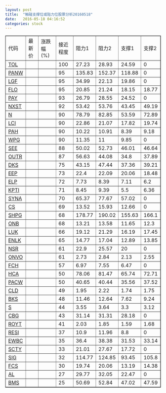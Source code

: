 ```yaml
---
layout: post
title:  "触碰支撑位或阻力位股票分析20160518"
date:   2016-05-18 04:16:52
categories: stock
---
```

<script type="text/javascript">
var stockList = []
stockList.push('gb_tol');
stockList.push('gb_panw');
stockList.push('gb_lgf');
stockList.push('gb_flo');
stockList.push('gb_pay');
stockList.push('gb_nxst');
stockList.push('gb_n');
stockList.push('gb_lci');
stockList.push('gb_pah');
stockList.push('gb_wpg');
stockList.push('gb_see');
stockList.push('gb_outr');
stockList.push('gb_dks');
stockList.push('gb_eep');
stockList.push('gb_elp');
stockList.push('gb_kpti');
stockList.push('gb_syna');
stockList.push('gb_cs');
stockList.push('gb_shpg');
stockList.push('gb_onb');
stockList.push('gb_luk');
stockList.push('gb_enlk');
stockList.push('gb_nsr');
stockList.push('gb_onvo');
stockList.push('gb_fch');
stockList.push('gb_hca');
stockList.push('gb_pacw');
stockList.push('gb_cld');
stockList.push('gb_bks');
stockList.push('gb_s');
stockList.push('gb_cbg');
stockList.push('gb_royt');
stockList.push('gb_resi');
stockList.push('gb_ewbc');
stockList.push('gb_scty');
stockList.push('gb_sig');
stockList.push('gb_fcs');
stockList.push('gb_al');
stockList.push('gb_bms');
</script>
<table border="1">
 <tr>
 <td>代码</td>
 <td>最新价</td>
 <td>涨跌幅(%)</td>
 <td>接近程度</td>
 <td>阻力1</td>
 <td>阻力2</td>
 <td>支撑1</td>
 <td>支撑2</td>
</tr>
  <tr id="tol" class="red">
  <td><a href="http://stock.finance.sina.com.cn/usstock/quotes/TOL.html" target="_blank">TOL</a></td><td></td><td></td><td>100</td><td>27.23</td><td>28.93</td><td>24.59</td><td>0</td></tr>
  <tr id="panw" class="red">
  <td><a href="http://stock.finance.sina.com.cn/usstock/quotes/PANW.html" target="_blank">PANW</a></td><td></td><td></td><td>95</td><td>135.83</td><td>152.37</td><td>118.88</td><td>0</td></tr>
  <tr id="lgf" class="green">
  <td><a href="http://stock.finance.sina.com.cn/usstock/quotes/LGF.html" target="_blank">LGF</a></td><td></td><td></td><td>95</td><td>34.99</td><td>22.13</td><td>19.86</td><td>0</td></tr>
  <tr id="flo" class="green">
  <td><a href="http://stock.finance.sina.com.cn/usstock/quotes/FLO.html" target="_blank">FLO</a></td><td></td><td></td><td>95</td><td>20.85</td><td>21.24</td><td>18.15</td><td>18.77</td></tr>
  <tr id="pay" class="red">
  <td><a href="http://stock.finance.sina.com.cn/usstock/quotes/PAY.html" target="_blank">PAY</a></td><td></td><td></td><td>93</td><td>26.79</td><td>28.55</td><td>24.52</td><td>0</td></tr>
  <tr id="nxst" class="green">
  <td><a href="http://stock.finance.sina.com.cn/usstock/quotes/NXST.html" target="_blank">NXST</a></td><td></td><td></td><td>92</td><td>53.42</td><td>53.76</td><td>43.45</td><td>49.19</td></tr>
  <tr id="n" class="red">
  <td><a href="http://stock.finance.sina.com.cn/usstock/quotes/N.html" target="_blank">N</a></td><td></td><td></td><td>90</td><td>78.79</td><td>82.85</td><td>53.59</td><td>72.89</td></tr>
  <tr id="lci" class="green">
  <td><a href="http://stock.finance.sina.com.cn/usstock/quotes/LCI.html" target="_blank">LCI</a></td><td></td><td></td><td>90</td><td>22.86</td><td>21.07</td><td>17.82</td><td>19.74</td></tr>
  <tr id="pah" class="green">
  <td><a href="http://stock.finance.sina.com.cn/usstock/quotes/PAH.html" target="_blank">PAH</a></td><td></td><td></td><td>90</td><td>10.22</td><td>10.91</td><td>8.39</td><td>9.18</td></tr>
  <tr id="wpg" class="green">
  <td><a href="http://stock.finance.sina.com.cn/usstock/quotes/WPG.html" target="_blank">WPG</a></td><td></td><td></td><td>90</td><td>11.35</td><td>11</td><td>9.85</td><td>0</td></tr>
  <tr id="see" class="green">
  <td><a href="http://stock.finance.sina.com.cn/usstock/quotes/SEE.html" target="_blank">SEE</a></td><td></td><td></td><td>88</td><td>50.02</td><td>52.73</td><td>46.01</td><td>46.64</td></tr>
  <tr id="outr" class="green">
  <td><a href="http://stock.finance.sina.com.cn/usstock/quotes/OUTR.html" target="_blank">OUTR</a></td><td></td><td></td><td>87</td><td>56.63</td><td>44.08</td><td>34.8</td><td>37.89</td></tr>
  <tr id="dks" class="green">
  <td><a href="http://stock.finance.sina.com.cn/usstock/quotes/DKS.html" target="_blank">DKS</a></td><td></td><td></td><td>75</td><td>43.15</td><td>47.44</td><td>37.36</td><td>39.21</td></tr>
  <tr id="eep" class="red">
  <td><a href="http://stock.finance.sina.com.cn/usstock/quotes/EEP.html" target="_blank">EEP</a></td><td></td><td></td><td>73</td><td>22.4</td><td>22.09</td><td>20.06</td><td>18.48</td></tr>
  <tr id="elp" class="green">
  <td><a href="http://stock.finance.sina.com.cn/usstock/quotes/ELP.html" target="_blank">ELP</a></td><td></td><td></td><td>72</td><td>7.73</td><td>8.39</td><td>7.11</td><td>6.2</td></tr>
  <tr id="kpti" class="red">
  <td><a href="http://stock.finance.sina.com.cn/usstock/quotes/KPTI.html" target="_blank">KPTI</a></td><td></td><td></td><td>71</td><td>8.45</td><td>9.39</td><td>5.5</td><td>6.36</td></tr>
  <tr id="syna" class="red">
  <td><a href="http://stock.finance.sina.com.cn/usstock/quotes/SYNA.html" target="_blank">SYNA</a></td><td></td><td></td><td>70</td><td>65.37</td><td>77.67</td><td>57.02</td><td>0</td></tr>
  <tr id="cs" class="green">
  <td><a href="http://stock.finance.sina.com.cn/usstock/quotes/CS.html" target="_blank">CS</a></td><td></td><td></td><td>69</td><td>13.52</td><td>15.93</td><td>12.66</td><td>0</td></tr>
  <tr id="shpg" class="red">
  <td><a href="http://stock.finance.sina.com.cn/usstock/quotes/SHPG.html" target="_blank">SHPG</a></td><td></td><td></td><td>68</td><td>178.77</td><td>190.02</td><td>155.63</td><td>166.1</td></tr>
  <tr id="onb" class="green">
  <td><a href="http://stock.finance.sina.com.cn/usstock/quotes/ONB.html" target="_blank">ONB</a></td><td></td><td></td><td>68</td><td>13.21</td><td>13.58</td><td>11.65</td><td>12.3</td></tr>
  <tr id="luk" class="green">
  <td><a href="http://stock.finance.sina.com.cn/usstock/quotes/LUK.html" target="_blank">LUK</a></td><td></td><td></td><td>66</td><td>19.12</td><td>21.29</td><td>16.19</td><td>17.45</td></tr>
  <tr id="enlk" class="green">
  <td><a href="http://stock.finance.sina.com.cn/usstock/quotes/ENLK.html" target="_blank">ENLK</a></td><td></td><td></td><td>65</td><td>14.77</td><td>17.04</td><td>12.89</td><td>13.85</td></tr>
  <tr id="nsr" class="red">
  <td><a href="http://stock.finance.sina.com.cn/usstock/quotes/NSR.html" target="_blank">NSR</a></td><td></td><td></td><td>61</td><td>22.9</td><td>25.57</td><td>20</td><td>0</td></tr>
  <tr id="onvo" class="green">
  <td><a href="http://stock.finance.sina.com.cn/usstock/quotes/ONVO.html" target="_blank">ONVO</a></td><td></td><td></td><td>61</td><td>2.73</td><td>2.84</td><td>2.13</td><td>2.55</td></tr>
  <tr id="fch" class="red">
  <td><a href="http://stock.finance.sina.com.cn/usstock/quotes/FCH.html" target="_blank">FCH</a></td><td></td><td></td><td>57</td><td>6.97</td><td>7.55</td><td>6.47</td><td>0</td></tr>
  <tr id="hca" class="red">
  <td><a href="http://stock.finance.sina.com.cn/usstock/quotes/HCA.html" target="_blank">HCA</a></td><td></td><td></td><td>50</td><td>78.06</td><td>81.47</td><td>65.74</td><td>72.71</td></tr>
  <tr id="pacw" class="green">
  <td><a href="http://stock.finance.sina.com.cn/usstock/quotes/PACW.html" target="_blank">PACW</a></td><td></td><td></td><td>50</td><td>40.65</td><td>40.44</td><td>35.56</td><td>37.52</td></tr>
  <tr id="cld" class="red">
  <td><a href="http://stock.finance.sina.com.cn/usstock/quotes/CLD.html" target="_blank">CLD</a></td><td></td><td></td><td>49</td><td>1.95</td><td>2.22</td><td>1.74</td><td>1.75</td></tr>
  <tr id="bks" class="red">
  <td><a href="http://stock.finance.sina.com.cn/usstock/quotes/BKS.html" target="_blank">BKS</a></td><td></td><td></td><td>48</td><td>11.46</td><td>12.64</td><td>7.62</td><td>9.24</td></tr>
  <tr id="s" class="red">
  <td><a href="http://stock.finance.sina.com.cn/usstock/quotes/S.html" target="_blank">S</a></td><td></td><td></td><td>44</td><td>3.55</td><td>3.64</td><td>3.3</td><td>3.12</td></tr>
  <tr id="cbg" class="green">
  <td><a href="http://stock.finance.sina.com.cn/usstock/quotes/CBG.html" target="_blank">CBG</a></td><td></td><td></td><td>43</td><td>31.14</td><td>31.31</td><td>28.18</td><td>0</td></tr>
  <tr id="royt" class="green">
  <td><a href="http://stock.finance.sina.com.cn/usstock/quotes/ROYT.html" target="_blank">ROYT</a></td><td></td><td></td><td>41</td><td>2.03</td><td>1.85</td><td>1.59</td><td>1.68</td></tr>
  <tr id="resi" class="red">
  <td><a href="http://stock.finance.sina.com.cn/usstock/quotes/RESI.html" target="_blank">RESI</a></td><td></td><td></td><td>37</td><td>10.9</td><td>11.96</td><td>8.8</td><td>0</td></tr>
  <tr id="ewbc" class="red">
  <td><a href="http://stock.finance.sina.com.cn/usstock/quotes/EWBC.html" target="_blank">EWBC</a></td><td></td><td></td><td>35</td><td>36.4</td><td>38.38</td><td>31.53</td><td>33.14</td></tr>
  <tr id="scty" class="red">
  <td><a href="http://stock.finance.sina.com.cn/usstock/quotes/SCTY.html" target="_blank">SCTY</a></td><td></td><td></td><td>33</td><td>21.01</td><td>27.67</td><td>17.72</td><td>0</td></tr>
  <tr id="sig" class="green">
  <td><a href="http://stock.finance.sina.com.cn/usstock/quotes/SIG.html" target="_blank">SIG</a></td><td></td><td></td><td>32</td><td>114.77</td><td>124.85</td><td>93.45</td><td>105.8</td></tr>
  <tr id="fcs" class="green">
  <td><a href="http://stock.finance.sina.com.cn/usstock/quotes/FCS.html" target="_blank">FCS</a></td><td></td><td></td><td>30</td><td>19.74</td><td>20.06</td><td>13.19</td><td>14.38</td></tr>
  <tr id="al" class="red">
  <td><a href="http://stock.finance.sina.com.cn/usstock/quotes/AL.html" target="_blank">AL</a></td><td></td><td></td><td>27</td><td>29.77</td><td>32.05</td><td>22.47</td><td>0</td></tr>
  <tr id="bms" class="green">
  <td><a href="http://stock.finance.sina.com.cn/usstock/quotes/BMS.html" target="_blank">BMS</a></td><td></td><td></td><td>25</td><td>50.69</td><td>52.84</td><td>47.02</td><td>47.59</td></tr>
</table>
